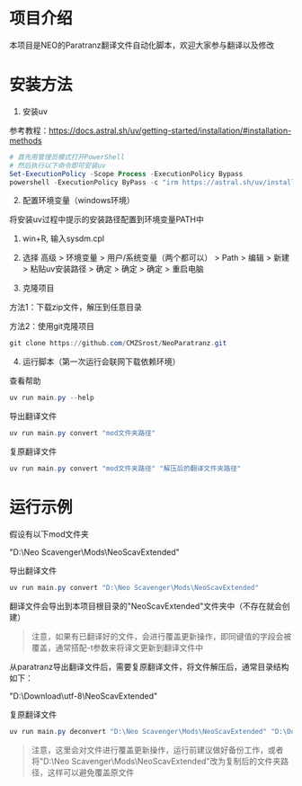 # 项目介绍
本项目是NEO的Paratranz翻译文件自动化脚本，欢迎大家参与翻译以及修改

# 安装方法
1. 安装uv

参考教程：https://docs.astral.sh/uv/getting-started/installation/#installation-methods
```powershell
# 首先用管理员模式打开PowerShell
# 然后执行以下命令即可安装uv
Set-ExecutionPolicy -Scope Process -ExecutionPolicy Bypass
powershell -ExecutionPolicy ByPass -c "irm https://astral.sh/uv/install.ps1 | iex"
```

2. 配置环境变量（windows环境）

将安装uv过程中提示的安装路径配置到环境变量PATH中
   1. win+R, 输入sysdm.cpl
   2. 选择 高级 > 环境变量 > 用户/系统变量（两个都可以） > Path > 编辑 > 新建 > 粘贴uv安装路径 > 确定 > 确定 > 确定 > 重启电脑

3. 克隆项目

方法1：下载zip文件，解压到任意目录

方法2：使用git克隆项目
```powershell
git clone https://github.com/CMZSrost/NeoParatranz.git
```

4. 运行脚本（第一次运行会联网下载依赖环境）

查看帮助
```powershell
uv run main.py --help
```
导出翻译文件
```powershell
uv run main.py convert "mod文件夹路径"
```
复原翻译文件
```powershell
uv run main.py convert "mod文件夹路径" "解压后的翻译文件夹路径"
```

# 运行示例

假设有以下mod文件夹

"D:\Neo Scavenger\Mods\NeoScavExtended"

导出翻译文件
```powershell
uv run main.py convert "D:\Neo Scavenger\Mods\NeoScavExtended"
```
翻译文件会导出到本项目根目录的"NeoScavExtended"文件夹中（不存在就会创建）
> 注意，如果有已翻译好的文件，会进行覆盖更新操作，即同键值的字段会被覆盖，通常搭配-t参数来将译文更新到翻译文件中

从paratranz导出翻译文件后，需要复原翻译文件，将文件解压后，通常目录结构如下：

"D:\Download\utf-8\NeoScavExtended"

复原翻译文件
```powershell
uv run main.py deconvert "D:\Neo Scavenger\Mods\NeoScavExtended" "D:\Download\utf-8\NeoScavExtended"
```
> 注意，这里会对文件进行覆盖更新操作，运行前建议做好备份工作，或者将"D:\Neo Scavenger\Mods\NeoScavExtended"改为复制后的文件夹路径，这样可以避免覆盖原文件